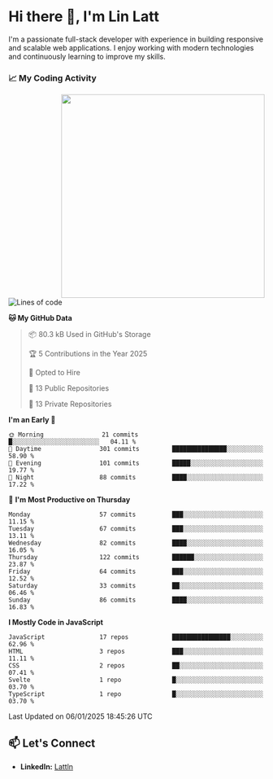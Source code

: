 # Hi there 👋, I'm Lin Latt

I'm a passionate full-stack developer with experience in building responsive and scalable web applications. I enjoy working with modern technologies and continuously learning to improve my skills.

### 📈 My Coding Activity 
<img src="https://github.com/user-attachments/assets/6cec4854-3eec-4600-9120-9be1d3cb2bfe"  width="400px" align="right">

<!--START_SECTION:waka-->
![Lines of code](https://img.shields.io/badge/From%20Hello%20World%20I%27ve%20Written-298.2%20thousand%20lines%20of%20code-blue)

**🐱 My GitHub Data** 

> 📦 80.3 kB Used in GitHub's Storage 
 > 
> 🏆 5 Contributions in the Year 2025
 > 
> 💼 Opted to Hire
 > 
> 📜 13 Public Repositories 
 > 
> 🔑 13 Private Repositories 
 > 
**I'm an Early 🐤** 

```text
🌞 Morning                21 commits          █░░░░░░░░░░░░░░░░░░░░░░░░   04.11 % 
🌆 Daytime                301 commits         ███████████████░░░░░░░░░░   58.90 % 
🌃 Evening                101 commits         █████░░░░░░░░░░░░░░░░░░░░   19.77 % 
🌙 Night                  88 commits          ████░░░░░░░░░░░░░░░░░░░░░   17.22 % 
```
📅 **I'm Most Productive on Thursday** 

```text
Monday                   57 commits          ███░░░░░░░░░░░░░░░░░░░░░░   11.15 % 
Tuesday                  67 commits          ███░░░░░░░░░░░░░░░░░░░░░░   13.11 % 
Wednesday                82 commits          ████░░░░░░░░░░░░░░░░░░░░░   16.05 % 
Thursday                 122 commits         ██████░░░░░░░░░░░░░░░░░░░   23.87 % 
Friday                   64 commits          ███░░░░░░░░░░░░░░░░░░░░░░   12.52 % 
Saturday                 33 commits          ██░░░░░░░░░░░░░░░░░░░░░░░   06.46 % 
Sunday                   86 commits          ████░░░░░░░░░░░░░░░░░░░░░   16.83 % 
```


**I Mostly Code in JavaScript** 

```text
JavaScript               17 repos            ████████████████░░░░░░░░░   62.96 % 
HTML                     3 repos             ███░░░░░░░░░░░░░░░░░░░░░░   11.11 % 
CSS                      2 repos             ██░░░░░░░░░░░░░░░░░░░░░░░   07.41 % 
Svelte                   1 repo              █░░░░░░░░░░░░░░░░░░░░░░░░   03.70 % 
TypeScript               1 repo              █░░░░░░░░░░░░░░░░░░░░░░░░   03.70 % 
```




 Last Updated on 06/01/2025 18:45:26 UTC
<!--END_SECTION:waka-->

## 📫 Let's Connect

- **LinkedIn:** [Lattln](https://linkedin.com/in/lin-latt)
<!-- - **Portfolio:** [Your Portfolio](https://yourportfolio.com) -->
